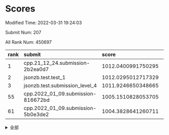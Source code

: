 # Scores

Modified Time: 2022-03-31 19:24:03

Submit Num: 207

All Rank Num: 450697

| rank |               submit               |       score        |       sigma        | pk_num |
| :--- | :--------------------------------- | :----------------- | :----------------- | :----- |
| 1    | cpp.21_12_24.submission-2b2ea0d7   | 1012.0400991750295 | 0.8049063765661183 | 8710   |
| 2    | jsonzb.test.test_1                 | 1012.0295012717329 | 0.792282739504094  | 8715   |
| 3    | jsonzb.test.submission_level_4     | 1011.9246650348665 | 0.799146526498923  | 8708   |
| 55   | cpp.2022_01_09.submission-816672bd | 1005.1510828053705 | 0.7151469233415327 | 8707   |
| 61   | cpp.2022_01_09.submission-5b0e3de2 | 1004.3828641260711 | 0.7085255736362954 | 8708   |


<details>
<summary>全部</summary>

| rank |                 submit                 |       score        |       sigma        | pk_num |
| :--- | :------------------------------------- | :----------------- | :----------------- | :----- |
| 1    | cpp.21_12_24.submission-2b2ea0d7       | 1012.0400991750295 | 0.8049063765661183 | 8710   |
| 2    | jsonzb.test.test_1                     | 1012.0295012717329 | 0.792282739504094  | 8715   |
| 3    | jsonzb.test.submission_level_4         | 1011.9246650348665 | 0.799146526498923  | 8708   |
| 4    | gobigger.level_3.submission_level_3_0  | 1011.7946956670496 | 0.7841875954546531 | 8709   |
| 5    | gobigger.level_3.submission_level_3_12 | 1011.314160417828  | 0.7713018886004909 | 8709   |
| 6    | gobigger.level_3.submission_level_3_31 | 1011.2721367189657 | 0.7591029737411438 | 8710   |
| 7    | gobigger.level_3.submission_level_3_26 | 1011.0836103084531 | 0.7711511310575362 | 8712   |
| 8    | gobigger.level_3.submission_level_3_40 | 1011.0145655278656 | 0.7657295018743968 | 8712   |
| 9    | gobigger.level_3.submission_level_3_14 | 1011.0116433524335 | 0.7745529030180566 | 8709   |
| 10   | gobigger.level_3.submission_level_3_39 | 1011.0062312613958 | 0.7839300271671568 | 8708   |
| 11   | gobigger.level_3.submission_level_3_1  | 1010.9141624072205 | 0.7659702913811818 | 8709   |
| 12   | gobigger.level_3.submission_level_3_19 | 1010.8718429477291 | 0.7525439510391765 | 8707   |
| 13   | gobigger.level_3.submission_level_3_21 | 1010.8487402462575 | 0.7762432304661611 | 8706   |
| 14   | gobigger.level_3.submission_level_3_38 | 1010.7922952557254 | 0.7589216531828501 | 8703   |
| 15   | gobigger.level_3.submission_level_3_9  | 1010.7317297949741 | 0.778871721455443  | 8703   |
| 16   | gobigger.level_3.submission_level_3_37 | 1010.6310235637557 | 0.746312876972954  | 8708   |
| 17   | gobigger.level_3.submission_level_3_27 | 1010.6075456706938 | 0.7528676138560918 | 8707   |
| 18   | gobigger.level_3.submission_level_3_49 | 1010.5679288154438 | 0.7550645419675841 | 8710   |
| 19   | gobigger.level_3.submission_level_3_3  | 1010.4664474320718 | 0.7592837476216092 | 8705   |
| 20   | gobigger.level_3.submission_level_3_15 | 1010.4132065966952 | 0.7525577152968649 | 8705   |
| 21   | gobigger.level_3.submission_level_3_18 | 1010.3928504789945 | 0.7650849758848849 | 8708   |
| 22   | gobigger.level_3.submission_level_3_44 | 1010.3751938443835 | 0.7441746077729069 | 8707   |
| 23   | gobigger.level_3.submission_level_3_36 | 1010.3161463297677 | 0.7738143715397394 | 8709   |
| 24   | gobigger.level_3.submission_level_3_23 | 1010.2849305969756 | 0.7459674562207599 | 8711   |
| 25   | gobigger.level_3.submission_level_3_4  | 1010.187490034787  | 0.7519068736439739 | 8710   |
| 26   | gobigger.level_3.submission_level_3_10 | 1010.1448818180364 | 0.7418692029026335 | 8708   |
| 27   | gobigger.level_3.submission_level_3_13 | 1010.1398885641009 | 0.7739819293340068 | 8705   |
| 28   | gobigger.level_3.submission_level_3_17 | 1010.1371296052572 | 0.7631006134043414 | 8707   |
| 29   | gobigger.level_3.submission_level_3_45 | 1010.0787639941656 | 0.7641423797521402 | 8709   |
| 30   | gobigger.level_3.submission_level_3_48 | 1010.0088579467775 | 0.7710802033254537 | 8709   |
| 31   | gobigger.level_3.submission_level_3_22 | 1010.005116052031  | 0.7615010375496448 | 8707   |
| 32   | gobigger.level_3.submission_level_3_42 | 1009.9349845424373 | 0.7485780598203727 | 8708   |
| 33   | gobigger.level_3.submission_level_3_2  | 1009.9185074210588 | 0.7617052934741435 | 8708   |
| 34   | gobigger.level_3.submission_level_3_24 | 1009.8651050688375 | 0.7565543410377742 | 8709   |
| 35   | gobigger.level_3.submission_level_3_30 | 1009.7978070401438 | 0.7626304339979211 | 8707   |
| 36   | gobigger.level_3.submission_level_3_46 | 1009.7929922772026 | 0.772721345228401  | 8711   |
| 37   | gobigger.level_3.submission_level_3_8  | 1009.7902585122396 | 0.7581784007646217 | 8713   |
| 38   | gobigger.level_3.submission_level_3_20 | 1009.746357423749  | 0.7415083660062138 | 8710   |
| 39   | gobigger.level_3.submission_level_3_29 | 1009.7450132257304 | 0.7637912895026635 | 8710   |
| 40   | gobigger.level_3.submission_level_3_35 | 1009.6312781209139 | 0.7435192553355569 | 8711   |
| 41   | gobigger.level_3.submission_level_3_43 | 1009.6255537956126 | 0.7560161751156711 | 8710   |
| 42   | gobigger.level_3.submission_level_3_32 | 1009.605040911453  | 0.7476182520410871 | 8713   |
| 43   | gobigger.level_3.submission_level_3_34 | 1009.5539629555042 | 0.7676860100914427 | 8708   |
| 44   | gobigger.level_3.submission_level_3_41 | 1009.5355846463034 | 0.7372919317261515 | 8711   |
| 45   | gobigger.level_3.submission_level_3_25 | 1009.5182300590824 | 0.7512718835990311 | 8711   |
| 46   | gobigger.level_3.submission_level_3_5  | 1009.3889576089349 | 0.7529850576018721 | 8707   |
| 47   | gobigger.level_3.submission_level_3_47 | 1009.3869574018851 | 0.7448314446620788 | 8706   |
| 48   | gobigger.level_3.submission_level_3_11 | 1009.2050904711357 | 0.7284215503023032 | 8706   |
| 49   | gobigger.level_3.submission_level_3_33 | 1009.1772589499844 | 0.7519242460219064 | 8711   |
| 50   | gobigger.level_3.submission_level_3_6  | 1009.1064924360247 | 0.7439085079670997 | 8707   |
| 51   | gobigger.level_3.submission_level_3_7  | 1009.0920076920457 | 0.7545898932675876 | 8702   |
| 52   | gobigger.level_3.submission_level_3_16 | 1008.9952331153706 | 0.7656826011645906 | 8708   |
| 53   | gobigger.level_3.submission_level_3_28 | 1008.9590189527769 | 0.7630963045140685 | 8711   |
| 54   | gobigger.level_1.submission_level_1_12 | 1005.1816173674919 | 0.7151478603222177 | 8707   |
| 55   | cpp.2022_01_09.submission-816672bd     | 1005.1510828053705 | 0.7151469233415327 | 8707   |
| 56   | gobigger.level_1.submission_level_1_21 | 1005.0049746948018 | 0.7170122919612948 | 8710   |
| 57   | gobigger.level_1.submission_level_1_16 | 1004.9264534488852 | 0.7197470472570119 | 8707   |
| 58   | gobigger.level_1.submission_level_1_0  | 1004.8172108021542 | 0.7225245857167281 | 8713   |
| 59   | gobigger.level_1.submission_level_1_4  | 1004.4704043525836 | 0.7205208941188267 | 8715   |
| 60   | gobigger.level_1.submission_level_1_38 | 1004.4485031739201 | 0.7358503270137308 | 8711   |
| 61   | cpp.2022_01_09.submission-5b0e3de2     | 1004.3828641260711 | 0.7085255736362954 | 8708   |
| 62   | gobigger.level_1.submission_level_1_47 | 1004.2688225719659 | 0.7261214018786881 | 8711   |
| 63   | gobigger.level_1.submission_level_1_7  | 1004.078729483976  | 0.7149337469678754 | 8711   |
| 64   | gobigger.level_1.submission_level_1_36 | 1003.9856706593973 | 0.7203231220724099 | 8711   |
| 65   | gobigger.level_1.submission_level_1_1  | 1003.9355465229739 | 0.7120980186902651 | 8709   |
| 66   | gobigger.level_1.submission_level_1_45 | 1003.841668526925  | 0.7095369763568368 | 8710   |
| 67   | gobigger.level_1.submission_level_1_32 | 1003.8237328428003 | 0.7202526240105572 | 8711   |
| 68   | gobigger.level_1.submission_level_1_48 | 1003.8103859946931 | 0.7092994139607461 | 8707   |
| 69   | gobigger.level_1.submission_level_1_3  | 1003.806124077922  | 0.72949894134171   | 8709   |
| 70   | gobigger.level_1.submission_level_1_44 | 1003.7818905007292 | 0.7118669973485385 | 8709   |
| 71   | gobigger.level_1.submission_level_1_39 | 1003.7636229607244 | 0.7096445994307522 | 8708   |
| 72   | gobigger.level_1.submission_level_1_43 | 1003.7159083527263 | 0.7243446344175996 | 8710   |
| 73   | gobigger.level_1.submission_level_1_22 | 1003.5721571353628 | 0.7234441090973514 | 8706   |
| 74   | gobigger.level_1.submission_level_1_19 | 1003.5352743596792 | 0.731416754334522  | 8715   |
| 75   | gobigger.level_1.submission_level_1_6  | 1003.4990886607762 | 0.7150999606474    | 8710   |
| 76   | gobigger.level_1.submission_level_1_42 | 1003.4830660537735 | 0.7192889254979268 | 8713   |
| 77   | gobigger.level_1.submission_level_1_28 | 1003.4515544049436 | 0.7259526098586274 | 8705   |
| 78   | gobigger.level_1.submission_level_1_17 | 1003.4242415395877 | 0.7185304818900211 | 8707   |
| 79   | gobigger.level_1.submission_level_1_35 | 1003.4064314706544 | 0.7226141266737303 | 8710   |
| 80   | gobigger.level_1.submission_level_1_15 | 1003.3869181409577 | 0.7146285445710462 | 8714   |
| 81   | gobigger.level_1.submission_level_1_30 | 1003.3490670619436 | 0.7138152305299978 | 8710   |
| 82   | gobigger.level_1.submission_level_1_5  | 1003.3169266709276 | 0.7228413238467591 | 8709   |
| 83   | gobigger.level_1.submission_level_1_14 | 1003.1942490161326 | 0.729337475583198  | 8710   |
| 84   | gobigger.level_1.submission_level_1_13 | 1003.1688001675047 | 0.7220274291082295 | 8713   |
| 85   | gobigger.level_1.submission_level_1_24 | 1003.1167152090354 | 0.7153498438389309 | 8711   |
| 86   | gobigger.level_1.submission_level_1_9  | 1003.0476804527959 | 0.7243737971021426 | 8712   |
| 87   | gobigger.level_1.submission_level_1_31 | 1003.0165786970467 | 0.7284971728156128 | 8717   |
| 88   | gobigger.level_1.submission_level_1_10 | 1002.9928786594538 | 0.7191298639999495 | 8715   |
| 89   | gobigger.level_1.submission_level_1_34 | 1002.9845964673112 | 0.7276906295382806 | 8710   |
| 90   | gobigger.level_1.submission_level_1_20 | 1002.979327760147  | 0.7118349065669497 | 8713   |
| 91   | gobigger.level_1.submission_level_1_26 | 1002.8877895544048 | 0.7119305738042467 | 8710   |
| 92   | gobigger.level_1.submission_level_1_11 | 1002.8776045289837 | 0.7154003796260043 | 8709   |
| 93   | gobigger.level_1.submission_level_1_18 | 1002.7296410595355 | 0.7080126287922007 | 8707   |
| 94   | gobigger.level_1.submission_level_1_8  | 1002.717300864205  | 0.7241930267201899 | 8709   |
| 95   | gobigger.level_1.submission_level_1_29 | 1002.7045225451479 | 0.7041864264717236 | 8709   |
| 96   | gobigger.level_1.submission_level_1_46 | 1002.5912590757885 | 0.7048912222842662 | 8710   |
| 97   | gobigger.level_1.submission_level_1_25 | 1002.5868931646878 | 0.7115142565430216 | 8713   |
| 98   | gobigger.level_1.submission_level_1_2  | 1002.5841777588669 | 0.7126556359156662 | 8711   |
| 99   | gobigger.level_1.submission_level_1_37 | 1002.3435162996097 | 0.71026845885796   | 8711   |
| 100  | gobigger.level_1.submission_level_1_33 | 1002.278322769203  | 0.7168761247658948 | 8709   |
| 101  | gobigger.level_1.submission_level_1_41 | 1002.2732150345331 | 0.7092154424030225 | 8712   |
| 102  | gobigger.level_1.submission_level_1_23 | 1001.9137984708688 | 0.6919089214478543 | 8712   |
| 103  | gobigger.level_1.submission_level_1_49 | 1001.8572357062327 | 0.7066775104764076 | 8711   |
| 104  | gobigger.level_1.submission_level_1_40 | 1001.7079273690475 | 0.7106722084193919 | 8709   |
| 105  | gobigger.level_1.submission_level_1_27 | 1001.2363125372341 | 0.7165844043041033 | 8705   |
| 106  | gobigger.random.submission_random_21   | 997.6294302393285  | 0.7118888989039694 | 8714   |
| 107  | gobigger.random.submission_random_48   | 997.6181920516508  | 0.7100188584976558 | 8712   |
| 108  | gobigger.random.submission_random_38   | 997.3925308722554  | 0.7186007079855757 | 8706   |
| 109  | gobigger.random.submission_random_34   | 997.1160754328499  | 0.7070192150039127 | 8708   |
| 110  | gobigger.random.submission_random_22   | 997.1138899513686  | 0.7005543069391186 | 8714   |
| 111  | gobigger.random.submission_random_41   | 996.9392903896994  | 0.6979082070110345 | 8706   |
| 112  | gobigger.random.submission_random_2    | 996.8782038842875  | 0.7107356550343006 | 8706   |
| 113  | gobigger.random.submission_random_47   | 996.864660914728   | 0.7154721041580181 | 8711   |
| 114  | gobigger.random.submission_random_46   | 996.7922451601336  | 0.7146508090624071 | 8707   |
| 115  | gobigger.random.submission_random_19   | 996.7539870575181  | 0.7142277776226196 | 8710   |
| 116  | gobigger.random.submission_random_28   | 996.6248236634938  | 0.7026042449968957 | 8711   |
| 117  | gobigger.random.submission_random_7    | 996.6047354652926  | 0.7129985100357756 | 8703   |
| 118  | gobigger.random.submission_random_17   | 996.5514621756729  | 0.7105094583585613 | 8711   |
| 119  | gobigger.random.submission_random_20   | 996.4881512544857  | 0.717564557679055  | 8706   |
| 120  | gobigger.random.submission_random_29   | 996.4603213260365  | 0.7063118630124404 | 8711   |
| 121  | gobigger.random.submission_random_39   | 996.3976711217227  | 0.7077782254794158 | 8712   |
| 122  | gobigger.random.submission_random_0    | 996.3353940676946  | 0.7104865023851603 | 8712   |
| 123  | gobigger.random.submission_random_12   | 996.3099018025849  | 0.7093406881784841 | 8705   |
| 124  | gobigger.random.submission_random_11   | 996.2586253982186  | 0.7205219150666263 | 8704   |
| 125  | gobigger.random.submission_random_15   | 996.249700162435   | 0.7056292163456391 | 8711   |
| 126  | gobigger.random.submission_random_42   | 996.2232495955119  | 0.7107894512956439 | 8709   |
| 127  | gobigger.random.submission_random_30   | 996.1533673464489  | 0.7144834045480747 | 8710   |
| 128  | gobigger.random.submission_random_5    | 996.1172382605911  | 0.7018415929473499 | 8712   |
| 129  | gobigger.random.submission_random_43   | 996.1024006396968  | 0.7050877302506249 | 8712   |
| 130  | gobigger.random.submission_random_16   | 996.0967100366857  | 0.697000790125581  | 8714   |
| 131  | gobigger.random.submission_random_32   | 995.9859544612488  | 0.7094195108176432 | 8711   |
| 132  | gobigger.random.submission_random_14   | 995.9628080994204  | 0.7077826010056177 | 8710   |
| 133  | gobigger.random.submission_random_45   | 995.9543312987405  | 0.707529724007926  | 8708   |
| 134  | gobigger.random.submission_random_37   | 995.8861788566004  | 0.7019117216263024 | 8712   |
| 135  | gobigger.random.submission_random_33   | 995.755012721945   | 0.7207116444493884 | 8704   |
| 136  | gobigger.random.submission_random_10   | 995.700325513618   | 0.7005101292020177 | 8709   |
| 137  | gobigger.random.submission_random_23   | 995.6349014311251  | 0.7127491778631442 | 8705   |
| 138  | gobigger.random.submission_random_9    | 995.621773058214   | 0.7048921829825695 | 8707   |
| 139  | gobigger.random.submission_random_25   | 995.6062731816642  | 0.7231174979982389 | 8706   |
| 140  | gobigger.random.submission_random_6    | 995.5861293549299  | 0.7211567815985561 | 8706   |
| 141  | gobigger.random.submission_random_31   | 995.5577737475365  | 0.7135122229729524 | 8712   |
| 142  | gobigger.random.submission_random_13   | 995.5535865669293  | 0.7015102026703668 | 8706   |
| 143  | gobigger.random.submission_random_44   | 995.5450779650477  | 0.715571783254946  | 8711   |
| 144  | gobigger.random.submission_random_4    | 995.5339844264269  | 0.7176957234848838 | 8705   |
| 145  | gobigger.random.submission_random_35   | 995.4712042086542  | 0.71653736092436   | 8709   |
| 146  | gobigger.random.submission_random_3    | 995.4193490972312  | 0.725112136742185  | 8713   |
| 147  | gobigger.random.submission_random_18   | 995.3803016292029  | 0.719171514538711  | 8714   |
| 148  | gobigger.random.submission_random_27   | 995.3002267542201  | 0.7228566268383068 | 8704   |
| 149  | gobigger.random.submission_random_24   | 995.053899984668   | 0.715631469293223  | 8711   |
| 150  | gobigger.random.submission_random_26   | 994.8549852511992  | 0.7174793437114694 | 8715   |
| 151  | gobigger.random.submission_random_49   | 994.8156701719838  | 0.7155372841887785 | 8713   |
| 152  | gobigger.random.submission_random_1    | 994.8048361123208  | 0.7147008147066999 | 8709   |
| 153  | gobigger.random.submission_random_8    | 994.7626181235764  | 0.7201419674843059 | 8709   |
| 154  | gobigger.random.submission_random_40   | 994.6394458668426  | 0.7141446222385451 | 8707   |
| 155  | gobigger.random.submission_random_36   | 994.6338331630631  | 0.7046934107572244 | 8711   |
| 156  | gobigger.level_2.submission_level_2_19 | 994.2223055203544  | 0.7266008714682629 | 8712   |
| 157  | gobigger.level_2.submission_level_2_28 | 993.8508715004717  | 0.7358240912084609 | 8716   |
| 158  | gobigger.level_2.submission_level_2_45 | 993.3918003975352  | 0.7355292972432881 | 8706   |
| 159  | gobigger.level_2.submission_level_2_21 | 993.2168450678562  | 0.752401706949654  | 8704   |
| 160  | gobigger.level_2.submission_level_2_36 | 993.2058365883661  | 0.735573201920589  | 8713   |
| 161  | gobigger.level_2.submission_level_2_24 | 992.9255982887101  | 0.7563558755314608 | 8708   |
| 162  | gobigger.level_2.submission_level_2_42 | 992.8946070251878  | 0.7427534462133063 | 8711   |
| 163  | gobigger.level_2.submission_level_2_22 | 992.8832009373236  | 0.7642294013254759 | 8711   |
| 164  | gobigger.level_2.submission_level_2_23 | 992.873090818735   | 0.7267023179428854 | 8711   |
| 165  | gobigger.level_2.submission_level_2_4  | 992.8333587254087  | 0.7519774930602129 | 8709   |
| 166  | gobigger.level_2.submission_level_2_32 | 992.7904482742501  | 0.7461802203557159 | 8705   |
| 167  | gobigger.level_2.submission_level_2_18 | 992.7557077834606  | 0.7280892721334968 | 8709   |
| 168  | gobigger.level_2.submission_level_2_33 | 992.6290051775234  | 0.7605511174945643 | 8705   |
| 169  | gobigger.level_2.submission_level_2_6  | 992.5586724924055  | 0.743513994863885  | 8709   |
| 170  | gobigger.level_2.submission_level_2_2  | 992.532037299856   | 0.7419760485452405 | 8708   |
| 171  | gobigger.level_2.submission_level_2_26 | 992.5054361889295  | 0.7320850957208052 | 8706   |
| 172  | gobigger.level_2.submission_level_2_48 | 992.4959690037435  | 0.7430753902809774 | 8705   |
| 173  | gobigger.level_2.submission_level_2_17 | 992.4927695728817  | 0.7454427510012306 | 8712   |
| 174  | gobigger.level_2.submission_level_2_11 | 992.3947024342341  | 0.7298031898342393 | 8708   |
| 175  | gobigger.level_2.submission_level_2_27 | 992.2982117823564  | 0.7495648671548575 | 8709   |
| 176  | gobigger.level_2.submission_level_2_14 | 992.2934155702529  | 0.7316177051481858 | 8707   |
| 177  | gobigger.level_2.submission_level_2_34 | 992.2786669611652  | 0.7345763057986964 | 8713   |
| 178  | gobigger.level_2.submission_level_2_3  | 992.153330828321   | 0.7239419539817261 | 8705   |
| 179  | gobigger.level_2.submission_level_2_15 | 992.1251143213216  | 0.7367752129676561 | 8709   |
| 180  | gobigger.level_2.submission_level_2_1  | 992.1116577232135  | 0.7418400858038665 | 8706   |
| 181  | gobigger.level_2.submission_level_2_20 | 992.0529686644561  | 0.7453021937524009 | 8705   |
| 182  | gobigger.level_2.submission_level_2_40 | 991.9575045276287  | 0.7480674822682358 | 8710   |
| 183  | gobigger.level_2.submission_level_2_16 | 991.8995056283665  | 0.7322755400716069 | 8716   |
| 184  | gobigger.level_2.submission_level_2_49 | 991.8138347115307  | 0.7434481067094867 | 8706   |
| 185  | gobigger.level_2.submission_level_2_46 | 991.7910837573894  | 0.7387441284331937 | 8707   |
| 186  | gobigger.level_2.submission_level_2_39 | 991.7237321261822  | 0.7454228838168833 | 8710   |
| 187  | gobigger.level_2.submission_level_2_31 | 991.6608670094057  | 0.772875341548733  | 8711   |
| 188  | gobigger.level_2.submission_level_2_47 | 991.6138013741395  | 0.7697664398830164 | 8705   |
| 189  | gobigger.level_2.submission_level_2_38 | 991.5722866602619  | 0.7548211202308341 | 8708   |
| 190  | gobigger.level_2.submission_level_2_8  | 991.5406407903531  | 0.7614818761065736 | 8714   |
| 191  | gobigger.level_2.submission_level_2_44 | 991.4325330423184  | 0.7604093395797705 | 8708   |
| 192  | gobigger.level_2.submission_level_2_43 | 991.3892205797504  | 0.7879389092407922 | 8707   |
| 193  | gobigger.level_2.submission_level_2_30 | 991.3729188812921  | 0.7412427401644293 | 8707   |
| 194  | gobigger.level_2.submission_level_2_25 | 991.3709336611028  | 0.7463462483502602 | 8708   |
| 195  | gobigger.level_2.submission_level_2_29 | 991.3445576863563  | 0.7411680911786187 | 8705   |
| 196  | gobigger.level_2.submission_level_2_0  | 991.1466823997343  | 0.7497606050824344 | 8711   |
| 197  | gobigger.level_2.submission_level_2_5  | 990.9135396032751  | 0.771637683260658  | 8708   |
| 198  | gobigger.level_2.submission_level_2_13 | 990.8284550752355  | 0.7666339512653345 | 8709   |
| 199  | gobigger.level_2.submission_level_2_41 | 990.7492785794134  | 0.7751452177735649 | 8708   |
| 200  | gobigger.level_2.submission_level_2_35 | 990.7410509444446  | 0.7763199193256837 | 8710   |
| 201  | gobigger.level_2.submission_level_2_37 | 990.708543607526   | 0.7726915582657196 | 8702   |
| 202  | gobigger.level_2.submission_level_2_7  | 990.6994369560958  | 0.7464823076234333 | 8706   |
| 203  | gobigger.level_2.submission_level_2_10 | 990.4980007356125  | 0.7644012027721755 | 8709   |
| 204  | gobigger.level_2.submission_level_2_9  | 990.2948493802505  | 0.7469045235109073 | 8709   |
| 205  | gobigger.level_2.submission_level_2_12 | 989.9093584189746  | 0.7914637711071332 | 8709   |
| 206  | gobigger.none.submission_none_0        | 977.697167465803   | 1.2958373013966171 | 8709   |
| 207  | gobigger.none.submission_none_1        | 975.4953841951326  | 1.5342284013242695 | 8709   |

</details>